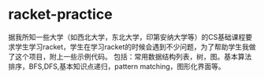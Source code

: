 # racket-practice
据我所知一些大学（如西北大学，东北大学，印第安纳大学等）的CS基础课程要求学生学习racket，学生在学习racket的时候会遇到不少问题，为了帮助学生我做了这个项目，附上一些示例代码。
包括：常用数据结构列表，树，图。基本算法排序，BFS,DFS,基本知识点递归，pattern matching，图形化界面等。

